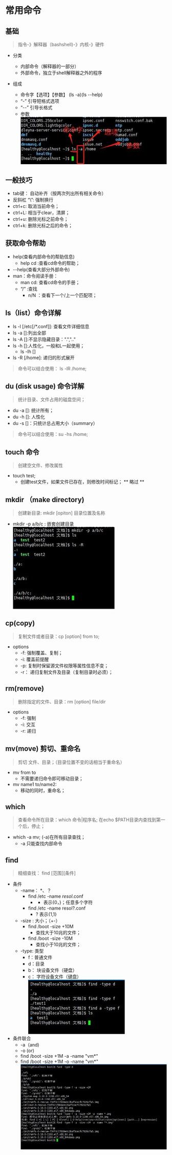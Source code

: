 # 常用命令
##  基础
> 指令-》解释器（bashshell)-》内核-》硬件
- 分类
	- 内部命令（解释器的一部分）
	- 外部命令，独立于shell解释器之外的程序

- 组成
	- 命令字【选项】【参数】  (ls -a)(ls --help)
	- “-” 引导短格式选项
	- “--” 引导长格式
	- 参数
![](常用命令_files/1.jpg)
##  一般技巧
- tab键： 自动补齐（按两次列出所有相关命令）
- 反斜杠 “\”: 强制换行
- ctrl+c: 取消当前命令；
- ctrl+L: 相当于clear，清屏；
- ctrl+u: 删除光标之前命令；
- ctrl+k: 删除光标之后的命令；

##  获取命令帮助
- help(查看内部命令的帮助信息)
	- help cd :查看cd命令的帮助；
- --help(查看大部分外部命令)
- man：命令阅读手册：
	- man cd: 查看cd命令的手册；
	- “/” :查找
		- n/N ：查看下一个/上一个匹配项；

##  ls（list）命令详解
- ls -l [/etc[/*.conf]]: 查看文件详细信息
- ls -a []:列出全部
- ls -A []:不显示隐藏目录：".",".."
- ls -h []:人性化，一般和L一起使用；
	- ls -lh []
- ls -R [/home]: 递归的形式展开
> 命令可以结合使用： ls -lR /home;

## du (disk usage) 命令详解
> 统计目录、文件占用的磁盘空间；
- du -a []: 统计所有；
- du -h []: 人性化
- du -s []：只统计总占用大小（summary）
> 命令可以结合使用：su -hs /home;

##  touch 命令
> 创建空文件、修改属性
- touch test;
	- 创建test文件，如果文件已存在，则修改时间标记；
** 略过 **
##  mkdir （make directory)
> 创建新目录: mkdir [opiton] 目录位置及名称
- mkdir -p a/b/c : 嵌套创建目录
![](常用命令_files/2.jpg)

##  cp(copy)
> 复制文件或者目录：cp [option] from to;

- options
	- -f: 强制覆盖、复制；
	- -i: 覆盖前提醒
	- -p: 复制时保留源文件权限等属性信息不变；
	- -r： 递归复制文件及目录（复制目录时必须）；


##  rm(remove)
> 删除指定的文件、目录：rm [option] file/dir

- options
	- -f: 强制
	- -i:  交互
	- -r:  递归
##  mv(move) 剪切、重命名
> 剪切 文件、目录；（目录位置不变的话相当于重命名）
- mv from to
	- 不需要递归命令即可移动目录；
- mv name1 to/name2:
	- 移动的同时，重命名；
##  which
> 查看命令所在目录：which 命令|程序名;
> 在echo $PATH目录内查找到第一个后，停止；
- which -a mv; (-a)在所有目录查找；
	- -a 只能查找内部命令

## find
> 精细查找： find [范围][条件]

- 条件
	- -name： *、？
		- find /etc -name *resol*.conf 
			- * 表示{0，}；任意多个字符
		- find /etc -name resol?.conf
			- ? 表示{1,1}
	- -size : 大小；（+-）
		- find /boot -size +10M
			- 查找大于10兆的文件；
		- find /boot -size -10M
			- 查找小于10兆的文件；
	- -type: 类型
		- f：普通文件
		- d：目录
		- b： 块设备文件（硬盘）
		- c： 字符设备文件（键盘）
		![](常用命令_files/3.jpg)
- 条件联合
	- -a（and)
	- -o (or)
	- find /boot -size +1M -a -name "vm*"
	- find /boot -size +1M -o -name "vm*"
![](常用命令_files/4.jpg)